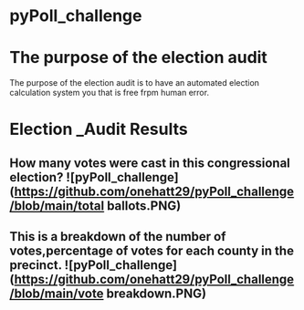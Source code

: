 # pyPoll_challenge
# The purpose of the election audit
The purpose of the election audit is to have an automated election calculation system you that is free frpm human error.
# Election _Audit Results
## How many votes were cast in this congressional election?  ![pyPoll_challenge](https://github.com/onehatt29/pyPoll_challenge/blob/main/total ballots.PNG)


## This is a breakdown of the number of votes,percentage of votes for each county in the precinct. ![pyPoll_challenge](https://github.com/onehatt29/pyPoll_challenge/blob/main/vote breakdown.PNG)
